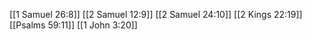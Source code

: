 [[1 Samuel 26:8]]
[[2 Samuel 12:9]]
[[2 Samuel 24:10]]
[[2 Kings 22:19]]
[[Psalms 59:11]]
[[1 John 3:20]]
